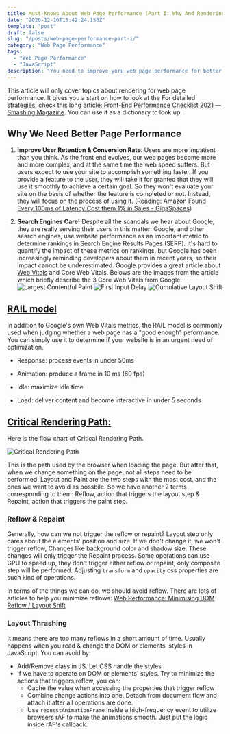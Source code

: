 ```yaml
---
title: Must-Knows About Web Page Performance (Part I: Why And Rendering Optimization)
date: "2020-12-16T15:42:24.136Z"
template: "post"
draft: false
slug: "/posts/web-page-performance-part-i/"
category: "Web Page Performance"
tags:
  - "Web Page Performance"
  - "JavaScript"
description: "You need to improve yoru web page performance for better user experience and SEO. Let's breakdown the rendering process to see what's going on."
---
```


This article will only cover topics about rendering for web page performance. It gives you a start on how to look at the For detailed strategies, check this long article: [Front-End Performance Checklist 2021 — Smashing Magazine](https://www.smashingmagazine.com/2021/01/front-end-performance-2021-free-pdf-checklist/). You can use it as a dictionary to look up.

## Why We Need Better Page Performance

1.  **Improve User Retention & Conversion Rate**: Users are more impatient than you think. As the front end evolves, our web pages become more and more complex, and at the same time the web speed suffers. But users expect to use your site to accomplish something faster. If you provide a feature to the user, they will take it for granted that they will use it smoothly to achieve a certain goal. So they won't evaluate your site on the basis of whether the feature is completed or not. Instead, they will focus on the process of using it. (Reading: [Amazon Found Every 100ms of Latency Cost them 1% in Sales - GigaSpaces](https://www.gigaspaces.com/blog/amazon-found-every-100ms-of-latency-cost-them-1-in-sales))

2. **Search Engines Care!** Despite all the scandals we hear about Google, they are really serving their users in this matter: Google, and other search engines, use website performance as an important metric to determine rankings in Search Engine Results Pages (SERP). It's hard to quantify the impact of these metrics on rankings, but Google has been increasingly reminding developers about them in recent years, so their impact cannot be underestimated. Google provides a great article about [Web Vitals](https://web.dev/vitals/) and Core Web Vitals. Belows are the images from the article which briefly describe the 3 Core Web Vitals from Google:
   ![Largest Contentful Paint](/media/lcp.svg)
   ![First Input Delay](/media/fid.svg)
   ![Cumulative Layout Shift](/media/cls.svg)

## [RAIL model](https://web.dev/rail/)

In addition to Google's own Web Vitals metrics, the RAIL model is commonly used when judging whether a web page has a "good enough" peformance. You can simply use it to determine if your website is in an urgent need of optimization.

- Response: process events in under 50ms

- Animation: produce a frame in 10 ms (60 fps)

- Idle: maximize idle time

- Load: deliver content and become interactive in under 5 seconds

## [Critical Rendering Path:](https://developers.google.com/web/fundamentals/performance/critical-rendering-path?hl=zh-cn)

Here is the flow chart of Critical Rendering Path.

![Critical Rendering Path](/media/critical-rendering-path.svg)

This is the path used by the browser when loading the page. But after that, when we change something on the page, not all steps need to be performed. Layout and Paint are the two steps with the most cost, and the ones we want to avoid as possbile. So we have another 2 terms corresponding to them: Reflow, action that triggers the layout step & Repaint, action that triggers the paint step.

### Reflow & Repaint
Generally, how can we not trigger the reflow or repaint? Layout step only cares about the elements' position and size. If we don't change it, we won't trigger reflow, Changes like background color and shadow size. These changes will only trigger the Repaint process. Some operations can use GPU to speed up, they don't trigger either reflow or repaint, only composite step will be performed. Adjusting `transform` and `opacity` css properties are such kind of operations.

In terms of the things we can do, we should avoid reflow. There are lots of articles to help you minimize reflows: [Web Performance: Minimising DOM Reflow / Layout Shift](https://betterprogramming.pub/web-performance-dom-reflow-76ac7c4d2d4f)

### Layout Thrashing
It means there are too many reflows in a short amount of time. Usually happens when you read & change the DOM or elements' styles in JavaScript. You can avoid by:

- Add/Remove class in JS. Let CSS handle the styles
- If we have to operate on DOM or elements' styles. Try to minimize the actions that triggers reflow, you can:
    - Cache the value when accessing the properties that trigger reflow
    - Combine change actions into one. Detach from document flow and attach it after all operations are done.
    - Use `requestAnimationFrame` inside a high-frequency event to utilize browsers rAF to make the animations smooth. Just put the logic inside rAF's callback.
